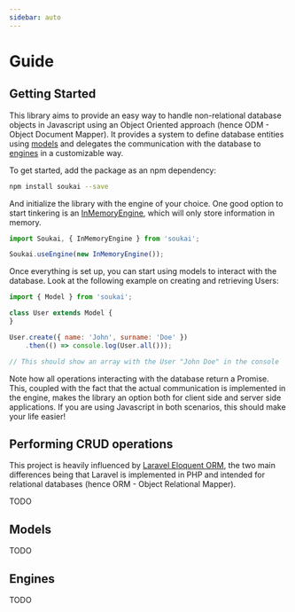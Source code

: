 ```yaml
---
sidebar: auto
---
```


# Guide

## Getting Started

This library aims to provide an easy way to handle non-relational database objects in Javascript using an Object Oriented approach (hence ODM - Object Document Mapper). It provides a system to define database entities using [models](#models) and delegates the communication with the database to [engines](#engines) in a customizable way.

To get started, add the package as an npm dependency:

```bash
npm install soukai --save
```

And initialize the library with the engine of your choice. One good option to start tinkering is an [InMemoryEngine](api.html#inmemoryengine), which will only store information in memory.

```javascript
import Soukai, { InMemoryEngine } from 'soukai';

Soukai.useEngine(new InMemoryEngine());
```

Once everything is set up, you can start using models to interact with the database. Look at the following example on creating and retrieving Users:

```javascript
import { Model } from 'soukai';

class User extends Model {
}

User.create({ name: 'John', surname: 'Doe' })
    .then(() => console.log(User.all()));

// This should show an array with the User "John Doe" in the console
```

Note how all operations interacting with the database return a Promise. This, coupled with the fact that the actual communication is implemented in the engine, makes the library an option both for client side and server side applications. If you are using Javascript in both scenarios, this should make your life easier!

## Performing CRUD operations

This project is heavily influenced by [Laravel Eloquent ORM](https://laravel.com/docs/5.6/eloquent), the two main differences being that Laravel is implemented in PHP and intended for relational databases (hence ORM - Object Relational Mapper).

TODO

## Models

TODO

## Engines

TODO
